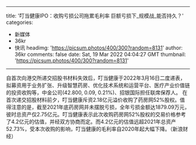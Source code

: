 
---
title: '叮当健康IPO：收购亏损公司拖累毛利率 巨额亏损下_规模战_能否持久？'
categories: 
 - 新媒体
 - 36kr
 - 快讯
headimg: 'https://picsum.photos/400/300?random=8131'
author: 36kr
comments: false
date: Sat, 19 Mar 2022 04:04:27 GMT
thumbnail: 'https://picsum.photos/400/300?random=8131'
---

<div>   
自首次向港交所递交招股书材料失效后，叮当健康于2022年3月16日二度递表，拟募资用于业务扩张、升级智慧药房、优化技术系统和运营平台、医疗产业价值链的投资收购等，中金公司(42.800, 0.09, 0.21%)、招银国际担任联席保荐人。
在首次递交招股材料前夕，叮当健康斥资2.18亿元溢价收购了药房网52%股权。值得注意的是，截至2021年底药房网并未摆脱亏损，全年亏损金额达1879.09万元，彼时总资产仅2.75亿元。叮当健康表示此次收购药房网52%股权的交易价格参考了4.2亿元的估值，并经双方协商而定。而4.2亿元的估值远超2021年总资产52.73%，受本次收购的影响，叮当健康的毛利率自2020年起大幅下降。（新浪财经）  
</div>
            